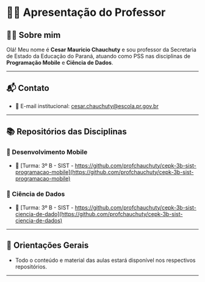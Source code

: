# 👨‍🏫 Apresentação do Professor

## 🧑‍🏫 Sobre mim

Olá! Meu nome é **Cesar Mauricio Chauchuty** e sou professor da Secretaria de Estado da Educação do Paraná, atuando como PSS nas disciplinas de **Programação Mobile** e **Ciência de Dados**.

---

## 📬 Contato

- 📧 E-mail institucional: [cesar.chauchuty@escola.pr.gov.br](cesar.chauchuty@escola.pr.gov.br)
  
---

## 📚 Repositórios das Disciplinas

### 🔷 Desenvolvimento Mobile
- 🔗 [Turma: 3º B - SIST - https://github.com/profchauchuty/cepk-3b-sist-programacao-mobile](https://github.com/profchauchuty/cepk-3b-sist-programacao-mobile)

### 🔶 Ciência de Dados
- 🔗 [Turma: 3º B - SIST - https://github.com/profchauchuty/cepk-3b-sist-ciencia-de-dado](https://github.com/profchauchuty/cepk-3b-sist-ciencia-de-dados)

---

## 📌 Orientações Gerais
- Todo o conteúdo e material das aulas estará disponível nos respectivos repositórios.
  
---
